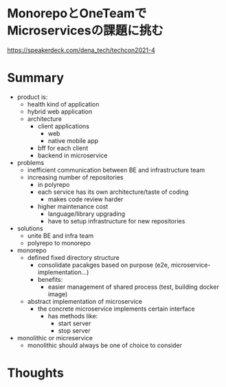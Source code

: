 <!--
{
  "tags": ["microservice", "monorepo"]
}
-->

# MonorepoとOneTeamでMicroservicesの課題に挑む
https://speakerdeck.com/dena_tech/techcon2021-4

# Summary
- product is:
  - health kind of application
  - hybrid web application
  - architecture
    - client applications
      - web
      - native mobile app
    - bff for each client
    - backend in microservice
- problems
  - inefficient communication between BE and infrastructure team
  - increasing number of repositories
    - in polyrepo
    - each service has its own architecture/taste of coding
      - makes code review harder
    - higher maintenance cost
      - language/library upgrading
      - have to setup infrastructure for new repositories
- solutions
  - unite BE and infra team
  - polyrepo to monorepo
- monorepo
  - defined fixed directory structure
    - consolidate pacakges based on purpose (e2e, microservice-implementation...)
    - benefits:
      - easier management of shared process (test, building docker image)
  - abstract implementation of microservice
    - the concrete microservice implements certain interface
      - has methods like:
        - start server
        - stop server
- monolithic or micreservice
  - monolithic should always be one of choice to consider

# Thoughts

